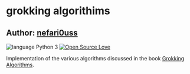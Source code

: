 # grokking algorithims

## Author: [nefari0uss]

![language Python 3](https://img.shields.io/badge/language-Python-blue.svg "Language Python 3")
[![Open Source Love](https://badges.frapsoft.com/os/mit/mit.svg?v=102)](https://github.com/ellerbrock/open-source-badge/)

Implementation of the various algorithms discussed in the book [Grokking Algorithms]. 

[nefari0uss]: https://www.github.com/nefari0uss
[Grokking Algorithms]: https://www.manning.com/books/grokking-algorithms
